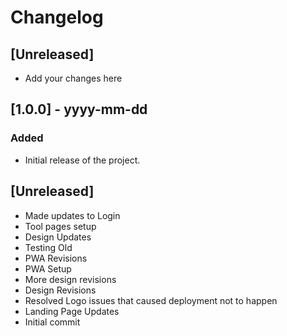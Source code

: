 # Changelog

## [Unreleased]
- Add your changes here

## [1.0.0] - yyyy-mm-dd
### Added
- Initial release of the project.
## [Unreleased]
- Made updates to Login
- Tool pages setup
- Design Updates
- Testing Old
- PWA Revisions
- PWA Setup
- More design revisions
- Design Revisions
- Resolved Logo issues that caused deployment not to happen
- Landing Page Updates
- Initial commit
